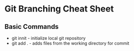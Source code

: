 # Git Branching Cheat Sheet

## Basic Commands
* git innit - initialize local git repository
* git add . - adds files from the working directory for commit 